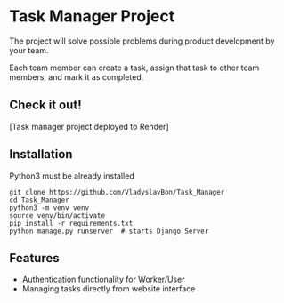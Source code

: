 # Task Manager Project

The project will solve possible problems during product development by your team.

Each team member can create a task, assign that task to other team members, and mark it as completed.

## Check it out!

[Task manager project deployed to Render]

## Installation

Python3 must be already installed

```shell
git clone https://github.com/VladyslavBon/Task_Manager
cd Task_Manager
python3 -m venv venv
source venv/bin/activate
pip install -r requirements.txt
python manage.py runserver  # starts Django Server
```

## Features

* Authentication functionality for Worker/User
* Managing tasks directly from website interface